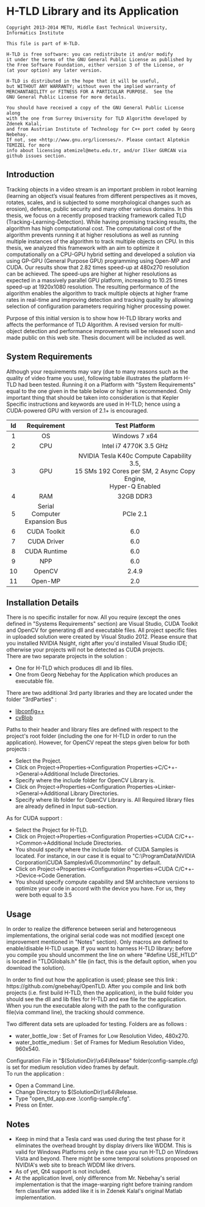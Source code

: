 <h1>H-TLD Library and its Application</h1>

    Copyright 2013-2014 METU, Middle East Technical University, Informatics Institute
    
    This file is part of H-TLD.
   
    H-TLD is free software: you can redistribute it and/or modify
    it under the terms of the GNU General Public License as published by
    the Free Software Foundation, either version 3 of the License, or
    (at your option) any later version.
   
    H-TLD is distributed in the hope that it will be useful,
    but WITHOUT ANY WARRANTY; without even the implied warranty of
    MERCHANTABILITY or FITNESS FOR A PARTICULAR PURPOSE.  See the
    GNU General Public License for more details.
   
    You should have received a copy of the GNU General Public License along 
    with the one from Surrey University for TLD Algorithm developed by Zdenek Kalal,
    and from Austrian Institute of Technology for C++ port coded by Georg Nebehay.
    If not, see <http://www.gnu.org/licenses/>. Please contact Alptekin TEMIZEL for more 
    info about licensing atemizel@metu.edu.tr, and/or Ilker GURCAN via github issues section.

<h2>Introduction</h2>

<p>Tracking objects in a video stream is an important problem in robot learning (learning an object’s visual features from different perspectives as it moves, rotates, scales, and is subjected to some morphological changes such as erosion), defense, public security and many other various domains. In this thesis, we focus on a recently proposed tracking framework called TLD (Tracking-Learning-Detection). While having promising tracking results, the algorithm has high computational cost. The computational cost of the algorithm prevents running it at higher resolutions as well as running multiple instances of the algorithm to track multiple objects on CPU. In this thesis, we analyzed this framework with an aim to optimize it computationally on a CPU-GPU hybrid setting and developed a solution via using GP-GPU (General Purpose GPU) programming using Open-MP and CUDA. Our results show that 2.82 times speed-up at 480x270 resolution can be achieved. The speed-ups are higher at higher resolutions as expected in a massively parallel GPU platform, increasing to 10.25 times speed-up at 1920x1080 resolution. The resulting performance of the algorithm enables the algorithm to track multiple objects at higher frame rates in real-time and improving detection and tracking quality by allowing selection of configuration parameters requiring higher processing power.</p>

<p>Purpose of this initial version is to show how H-TLD library works and affects the performance of TLD Algorithm. A revised version for multi-object detection and performance improvements will be released soon and made public on this web site. Thesis document will be included as well.</p>

<h2>System Requirements</h2>

<p> Although your requirements may vary (due to many reasons such as the quality of video frame you use), following table illustrates the platform H-TLD had been tested. Running it on a Platform with "System Requirements" equal to the one given in the table below or higher is recommended. Only important thing that should be taken into consideration is that Kepler Specific instructions and keywords are used in H-TLD; hence  using a CUDA-powered GPU with version of 2.1+ is encouraged.</p>

|  Id  |  Requirement  | Test Platform |
|:----:|:-------------:|:-------------:|
| 1    | OS            | Windows 7 x64 |
| 2    | CPU           | Intel i7 4770K 3.5 GHz<br/> |
| 3    | GPU           | NVIDIA Tesla K40c Compute Capability 3.5,<br/> 15 SMs 192 Cores per SM, 2 Async Copy Engine,<br/> Hyper-Q Enabled |
| 4    | RAM           | 32GB DDR3 |
| 5    | Serial Computer <br/>Expansion Bus| PCIe 2.1 |
| 6    | CUDA Toolkit  | 6.0 |
| 7    | CUDA Driver   | 6.0 |
| 8    | CUDA Runtime  | 6.0 |
| 9    | NPP           | 6.0 |
| 10   | OpenCV        | 2.4.9 |
| 11   | Open-MP       | 2.0 |

<h2>Installation Details</h2>

<p>
There is no specific installer for now. All you require (except the ones defined in "Systems Requirements" section) are Visual Studio, CUDA Toolkit and OpenCV for generating dll and executable files. All project specific files in uploaded solution were created by Visual Studio 2012. Please ensure that you installed NVIDIA Nsight, right after you'd installed Visual Studio IDE; otherwise your projects will not be detected as CUDA projects.<br/> 
There are two separate projects in the solution : <br/>
<ul>
 <li>One for H-TLD which produces dll and lib files.</li>
 <li>One from Georg Nebehay for the Application which produces an executable file.</li>
</ul>

</p>

<p>
There are two additional 3rd party libraries and they are located under the folder "3rdParties" : 
<ul>
 <li><a href="http://www.hyperrealm.com/libconfig/">libconfig++</a></li>
 <li><a href="https://code.google.com/p/cvblob/">cvBlob</a></li>
</ul>

</p>

<p>
Paths to their header and library files are defined with respect to the project's root folder (including the one for H-TLD in order to run the application). However, for OpenCV repeat the steps given below for both projects :
<ul>
 <li>Select the Project.</li>
 <li>Click on Project->Properties->Configuration Properties->C/C++->General->Additional Include Directories.</li>
 <li>Specify where the include folder for OpenCV Library is.</li>
 <li>Click on Project->Properties->Configuration Properties->Linker->General->Additional Library Directories.</li>
 <li>Specify where lib folder for OpenCV Library is. All Required library files are already defined in Input sub-section.</li>
</ul>
</p>

<p>
 As for CUDA support : 
 <ul>
  <li>Select the Project for H-TLD.</li>
  <li>Click on Project->Properties->Configuration Properties->CUDA C/C++->Common->Additional Include Directories.</li>
  <li>You should specify where the include folder of CUDA Samples is located. For instance, in our case it is equal to "C:\ProgramData\NVIDIA Corporation\CUDA Samples\v6.0\common\inc" by default.</li>
  <li>Click on Project->Properties->Configuration Properties->CUDA C/C++->Device->Code Generation.</li>
  <li>You should specify compute capability and SM architecture versions to optimize your code in accord with the device you have. For us, they were both equal to 3.5</li>
 </ul>
</p>

<h2>Usage</h2>

<p>In order to realize the difference between serial and heterogeneous implementations, the original serial code was not modified (except one improvement mentioned in "Notes" section). Only macros are defined to enable/disable H-TLD usage. If you want to harness H-TLD library; before you compile you should uncomment the line on where "#define USE_HTLD" is located in "TLDGlobals.h" file (in fact, this is the default option, when you download the solution).</p>

<p>In order to find out how the application is used; please see this link : https://github.com/gnebehay/OpenTLD.
After you compile and link both projects (i.e. first build H-TLD, then the application), in the build folder you should see the dll and lib files for H-TLD and exe file for the application. When you run the executable along with the path to the configuration file(via command line), the tracking should commence.</p>

<p>Two different data sets are uploaded for testing. Folders are as follows : <br/>
<ul>
 <li>water_bottle_low : Set of Frames for Low Resolution Video, 480x270.</li>
 <li>water_bottle_medium : Set of Frames for Medium Resolution Video, 960x540.</li>
</ul>
</p>

<p>
Configuration File in "$(SolutionDir)\x64\Release" folder(config-sample.cfg) is set for medium resolution video frames by default.<br/>
To run the application : 
<ul>
 <li>Open a Command Line.</li>
 <li>Change Directory to $(SolutionDir)\x64\Release.</li>
 <li>Type "open_tld_app.exe .\config-sample.cfg".</li>
 <li>Press on Enter.</li>
</ul>
</p>

<h2>Notes</h2>
<p>
<ul>
 <li>Keep in mind that a Tesla card was used during the test phase for it eliminates the overhead brought by display drivers like WDDM. This is valid for Windows Platforms only in the case you run H-TLD on Windows Vista and beyond. There might be some temporal solutions proposed on NVIDIA's web site to breach WDDM like drivers.</li>
 <li>As of yet, Qt4 support is not included.</li>
 <li>At the application level, only difference from Mr. Nebehay's serial implementation is that the image-warping right before training random fern classifier was added like it is in Zdenek Kalal's original Matlab implementation.</li>
</ul>
</p>

